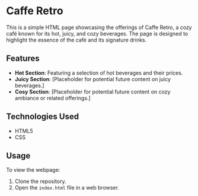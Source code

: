# Caffe Retro

This is a simple HTML page showcasing the offerings of Caffe Retro, a cozy café known for its hot, juicy, and cozy beverages. The page is designed to highlight the essence of the café and its signature drinks.

## Features

- **Hot Section**: Featuring a selection of hot beverages and their prices.
- **Juicy Section**: [Placeholder for potential future content on juicy beverages.]
- **Cosy Section**: [Placeholder for potential future content on cozy ambiance or related offerings.]

## Technologies Used

- HTML5
- CSS

## Usage

To view the webpage:
1. Clone the repository.
2. Open the `index.html` file in a web browser.

